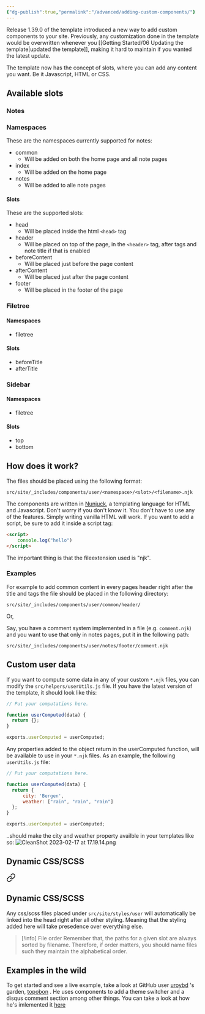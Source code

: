 ```yaml
---
{"dg-publish":true,"permalink":"/advanced/adding-custom-components/"}
---
```


Release 1.39.0 of the template introduced a new way to add custom components to your site. Previously, any customization done in the template would be overwritten whenever you [[Getting Started/06 Updating the template\|updated the template]], making it hard to maintain if you wanted the latest update.

The template now has the concept of slots, where you can add any content you want. Be it Javascript, HTML or CSS. 

## Available slots

### Notes
### Namespaces
These are the namespaces currently supported for notes:
* common
	* Will be added on both the home page and all note pages
* index
	* Will be added on the home page
* notes
	* Will be added to alle note pages

#### Slots

These are the supported slots:

* head
	* Will be placed inside the html `<head>` tag
* header
	* Will be placed on top of the page, in the `<header>` tag, after tags and note title if that is enabled
* beforeContent
	* Will be placed just before the page content
* afterContent
	* Will be placed just after the page content
* footer
	* Will be placed in the footer of the page

### Filetree
#### Namespaces
* filetree

#### Slots
* beforeTitle
* afterTitle

### Sidebar
#### Namespaces
* filetree

#### Slots
* top
* bottom

## How does it work?

The files should be placed using the following format:

```
src/site/_includes/components/user/<namespace>/<slot>/<filename>.njk
```

The components are written in [Nunjuck](https://mozilla.github.io/nunjucks/), a templating language for HTML and Javascript. Don't worry if you don't know it. You don't have to use any of the features. Simply writing vanilla HTML will work. If you want to add a script, be sure to add it inside a script tag:
```html
<script>
	console.log("hello")
</script>
```

The important thing is that the fileextension used is "njk".

### Examples

For example to add common content in every pages header right after the title and tags the file should be placed in the following directory:

```
src/site/_includes/components/user/common/header/
```

Or,

Say, you have a comment system implemented in a file (e.g. `comment.njk`) and you want to use that only in notes pages, put it in the following path:

```
src/site/_includes/components/user/notes/footer/comment.njk
```

## Custom user data
If you want to compute some data in any of your custom `*.njk` files, you can modify the `src/helpers/userUtils.js` file. If you have the latest version of the template, it should look like this:
```javascript
// Put your computations here.

function userComputed(data) {
  return {};
}

exports.userComputed = userComputed;
```

Any properties added to the object return in the userComputed function, will be available to use in your `*.njk` files. As an example, the following `userUtils.js` file:
```javascript
// Put your computations here.

function userComputed(data) {
  return {
	  city: 'Bergen',
	  weather: ["rain", "rain", "rain"]
  };
}

exports.userComputed = userComputed;
```

..should make the city and weather property availble in your templates like so:
![CleanShot 2023-02-17 at 17.19.14.png](/img/user/CleanShot%202023-02-17%20at%2017.19.14.png)
## Dynamic CSS/SCSS


<div class="transclusion internal-embed is-loaded"><a class="markdown-embed-link" href="/advanced/css-customization/#dynamic-css-scss" aria-label="Open link"><svg xmlns="http://www.w3.org/2000/svg" width="24" height="24" viewBox="0 0 24 24" fill="none" stroke="currentColor" stroke-width="2" stroke-linecap="round" stroke-linejoin="round" class="svg-icon lucide-link"><path d="M10 13a5 5 0 0 0 7.54.54l3-3a5 5 0 0 0-7.07-7.07l-1.72 1.71"></path><path d="M14 11a5 5 0 0 0-7.54-.54l-3 3a5 5 0 0 0 7.07 7.07l1.71-1.71"></path></svg></a><div class="markdown-embed">



## Dynamic CSS/SCSS

Any css/scss files placed under `src/site/styles/user` will automatically be linked into the head right after all other styling. Meaning that the styling added here will take presedence over everything else. 


</div></div>



> [!info] File order
> Remember that, the paths for a given slot are always sorted by filename. Therefore, if order matters, you should name files such they maintain the alphabetical order.


## Examples in the wild
To get started and see a live example, take a look at GitHub user [uroybd](https://github.com/uroybd/topobon/tree/main/src/site/_includes/components/user) 's garden, [topobon](https://topobon.utsob.me/) . He uses components to add a theme switcher and a disqus comment section among other things. You can take a look at how he's imlemented it [here](https://github.com/uroybd/topobon/tree/main/src/site/_includes/components/user)